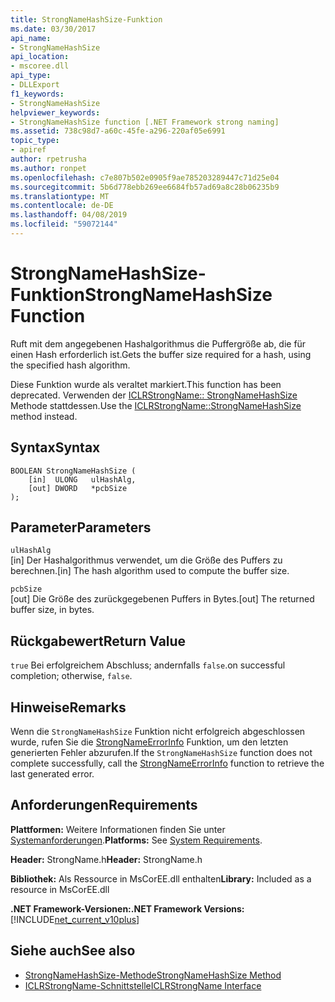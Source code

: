 ```yaml
---
title: StrongNameHashSize-Funktion
ms.date: 03/30/2017
api_name:
- StrongNameHashSize
api_location:
- mscoree.dll
api_type:
- DLLExport
f1_keywords:
- StrongNameHashSize
helpviewer_keywords:
- StrongNameHashSize function [.NET Framework strong naming]
ms.assetid: 738c98d7-a60c-45fe-a296-220af05e6991
topic_type:
- apiref
author: rpetrusha
ms.author: ronpet
ms.openlocfilehash: c7e807b502e0905f9ae785203289447c71d25e04
ms.sourcegitcommit: 5b6d778ebb269ee6684fb57ad69a8c28b06235b9
ms.translationtype: MT
ms.contentlocale: de-DE
ms.lasthandoff: 04/08/2019
ms.locfileid: "59072144"
---
```

# <a name="strongnamehashsize-function"></a><span data-ttu-id="97de0-102">StrongNameHashSize-Funktion</span><span class="sxs-lookup"><span data-stu-id="97de0-102">StrongNameHashSize Function</span></span>
<span data-ttu-id="97de0-103">Ruft mit dem angegebenen Hashalgorithmus die Puffergröße ab, die für einen Hash erforderlich ist.</span><span class="sxs-lookup"><span data-stu-id="97de0-103">Gets the buffer size required for a hash, using the specified hash algorithm.</span></span>  
  
 <span data-ttu-id="97de0-104">Diese Funktion wurde als veraltet markiert.</span><span class="sxs-lookup"><span data-stu-id="97de0-104">This function has been deprecated.</span></span> <span data-ttu-id="97de0-105">Verwenden der [ICLRStrongName:: StrongNameHashSize](../../../../docs/framework/unmanaged-api/hosting/iclrstrongname-strongnamehashsize-method.md) Methode stattdessen.</span><span class="sxs-lookup"><span data-stu-id="97de0-105">Use the [ICLRStrongName::StrongNameHashSize](../../../../docs/framework/unmanaged-api/hosting/iclrstrongname-strongnamehashsize-method.md) method instead.</span></span>  
  
## <a name="syntax"></a><span data-ttu-id="97de0-106">Syntax</span><span class="sxs-lookup"><span data-stu-id="97de0-106">Syntax</span></span>  
  
```  
BOOLEAN StrongNameHashSize (  
    [in]  ULONG   ulHashAlg,  
    [out] DWORD   *pcbSize  
);  
```  
  
## <a name="parameters"></a><span data-ttu-id="97de0-107">Parameter</span><span class="sxs-lookup"><span data-stu-id="97de0-107">Parameters</span></span>  
 `ulHashAlg`  
 <span data-ttu-id="97de0-108">[in] Der Hashalgorithmus verwendet, um die Größe des Puffers zu berechnen.</span><span class="sxs-lookup"><span data-stu-id="97de0-108">[in] The hash algorithm used to compute the buffer size.</span></span>  
  
 `pcbSize`  
 <span data-ttu-id="97de0-109">[out] Die Größe des zurückgegebenen Puffers in Bytes.</span><span class="sxs-lookup"><span data-stu-id="97de0-109">[out] The returned buffer size, in bytes.</span></span>  
  
## <a name="return-value"></a><span data-ttu-id="97de0-110">Rückgabewert</span><span class="sxs-lookup"><span data-stu-id="97de0-110">Return Value</span></span>  
 `true` <span data-ttu-id="97de0-111">Bei erfolgreichem Abschluss; andernfalls `false`.</span><span class="sxs-lookup"><span data-stu-id="97de0-111">on successful completion; otherwise, `false`.</span></span>  
  
## <a name="remarks"></a><span data-ttu-id="97de0-112">Hinweise</span><span class="sxs-lookup"><span data-stu-id="97de0-112">Remarks</span></span>  
 <span data-ttu-id="97de0-113">Wenn die `StrongNameHashSize` Funktion nicht erfolgreich abgeschlossen wurde, rufen Sie die [StrongNameErrorInfo](../../../../docs/framework/unmanaged-api/strong-naming/strongnameerrorinfo-function.md) Funktion, um den letzten generierten Fehler abzurufen.</span><span class="sxs-lookup"><span data-stu-id="97de0-113">If the `StrongNameHashSize` function does not complete successfully, call the [StrongNameErrorInfo](../../../../docs/framework/unmanaged-api/strong-naming/strongnameerrorinfo-function.md) function to retrieve the last generated error.</span></span>  
  
## <a name="requirements"></a><span data-ttu-id="97de0-114">Anforderungen</span><span class="sxs-lookup"><span data-stu-id="97de0-114">Requirements</span></span>  
 <span data-ttu-id="97de0-115">**Plattformen:** Weitere Informationen finden Sie unter [Systemanforderungen](../../../../docs/framework/get-started/system-requirements.md).</span><span class="sxs-lookup"><span data-stu-id="97de0-115">**Platforms:** See [System Requirements](../../../../docs/framework/get-started/system-requirements.md).</span></span>  
  
 <span data-ttu-id="97de0-116">**Header:** StrongName.h</span><span class="sxs-lookup"><span data-stu-id="97de0-116">**Header:** StrongName.h</span></span>  
  
 <span data-ttu-id="97de0-117">**Bibliothek:** Als Ressource in MsCorEE.dll enthalten</span><span class="sxs-lookup"><span data-stu-id="97de0-117">**Library:** Included as a resource in MsCorEE.dll</span></span>  
  
 **<span data-ttu-id="97de0-118">.NET Framework-Versionen:</span><span class="sxs-lookup"><span data-stu-id="97de0-118">.NET Framework Versions:</span></span>** [!INCLUDE[net_current_v10plus](../../../../includes/net-current-v10plus-md.md)]  
  
## <a name="see-also"></a><span data-ttu-id="97de0-119">Siehe auch</span><span class="sxs-lookup"><span data-stu-id="97de0-119">See also</span></span>

- [<span data-ttu-id="97de0-120">StrongNameHashSize-Methode</span><span class="sxs-lookup"><span data-stu-id="97de0-120">StrongNameHashSize Method</span></span>](../../../../docs/framework/unmanaged-api/hosting/iclrstrongname-strongnamehashsize-method.md)
- [<span data-ttu-id="97de0-121">ICLRStrongName-Schnittstelle</span><span class="sxs-lookup"><span data-stu-id="97de0-121">ICLRStrongName Interface</span></span>](../../../../docs/framework/unmanaged-api/hosting/iclrstrongname-interface.md)
